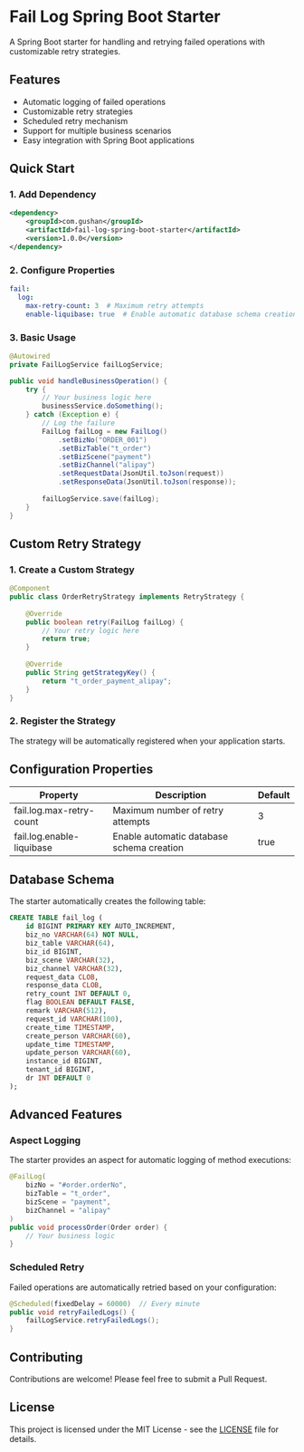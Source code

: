 # Fail Log Spring Boot Starter

A Spring Boot starter for handling and retrying failed operations with customizable retry strategies.

## Features

- Automatic logging of failed operations
- Customizable retry strategies
- Scheduled retry mechanism
- Support for multiple business scenarios
- Easy integration with Spring Boot applications

## Quick Start

### 1. Add Dependency

```xml
<dependency>
    <groupId>com.gushan</groupId>
    <artifactId>fail-log-spring-boot-starter</artifactId>
    <version>1.0.0</version>
</dependency>
```

### 2. Configure Properties

```yaml
fail:
  log:
    max-retry-count: 3  # Maximum retry attempts
    enable-liquibase: true  # Enable automatic database schema creation
```

### 3. Basic Usage

```java
@Autowired
private FailLogService failLogService;

public void handleBusinessOperation() {
    try {
        // Your business logic here
        businessService.doSomething();
    } catch (Exception e) {
        // Log the failure
        FailLog failLog = new FailLog()
            .setBizNo("ORDER_001")
            .setBizTable("t_order")
            .setBizScene("payment")
            .setBizChannel("alipay")
            .setRequestData(JsonUtil.toJson(request))
            .setResponseData(JsonUtil.toJson(response));
        
        failLogService.save(failLog);
    }
}
```

## Custom Retry Strategy

### 1. Create a Custom Strategy

```java
@Component
public class OrderRetryStrategy implements RetryStrategy {
    
    @Override
    public boolean retry(FailLog failLog) {
        // Your retry logic here
        return true;
    }
    
    @Override
    public String getStrategyKey() {
        return "t_order_payment_alipay";
    }
}
```

### 2. Register the Strategy

The strategy will be automatically registered when your application starts.

## Configuration Properties

| Property | Description | Default |
|----------|-------------|---------|
| fail.log.max-retry-count | Maximum number of retry attempts | 3 |
| fail.log.enable-liquibase | Enable automatic database schema creation | true |

## Database Schema

The starter automatically creates the following table:

```sql
CREATE TABLE fail_log (
    id BIGINT PRIMARY KEY AUTO_INCREMENT,
    biz_no VARCHAR(64) NOT NULL,
    biz_table VARCHAR(64),
    biz_id BIGINT,
    biz_scene VARCHAR(32),
    biz_channel VARCHAR(32),
    request_data CLOB,
    response_data CLOB,
    retry_count INT DEFAULT 0,
    flag BOOLEAN DEFAULT FALSE,
    remark VARCHAR(512),
    request_id VARCHAR(100),
    create_time TIMESTAMP,
    create_person VARCHAR(60),
    update_time TIMESTAMP,
    update_person VARCHAR(60),
    instance_id BIGINT,
    tenant_id BIGINT,
    dr INT DEFAULT 0
);
```

## Advanced Features

### Aspect Logging

The starter provides an aspect for automatic logging of method executions:

```java
@FailLog(
    bizNo = "#order.orderNo",
    bizTable = "t_order",
    bizScene = "payment",
    bizChannel = "alipay"
)
public void processOrder(Order order) {
    // Your business logic
}
```

### Scheduled Retry

Failed operations are automatically retried based on your configuration:

```java
@Scheduled(fixedDelay = 60000)  // Every minute
public void retryFailedLogs() {
    failLogService.retryFailedLogs();
}
```

## Contributing

Contributions are welcome! Please feel free to submit a Pull Request.

## License

This project is licensed under the MIT License - see the [LICENSE](LICENSE) file for details.